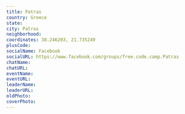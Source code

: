 ```yaml
---
title: Patras
country: Greece
state: 
city: Patras
neighborhood: 
coordinates: 38.246203, 21.735249
plusCode:
socialName: Facebook
socialURL: https://www.facebook.com/groups/free.code.camp.Patras
chatName:
chatURL:
eventName:
eventURL:
leaderName:
leaderURL:
oldPhoto: 
coverPhoto:
---
```

